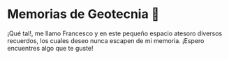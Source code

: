 # Memorias de Geotecnia 🌙

¡Qué tal!, me llamo Francesco y en este pequeño espacio atesoro diversos recuerdos, los cuales deseo nunca escapen de mi memoria. ¡Espero encuentres algo que te guste!
